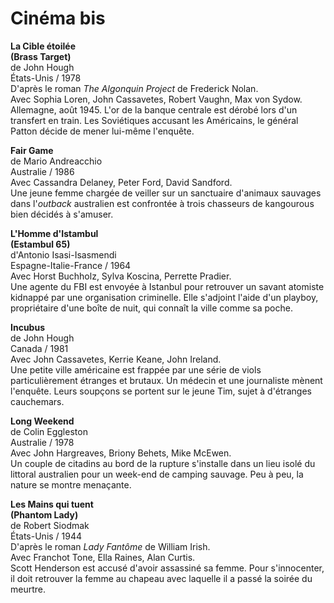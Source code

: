 # Cinéma bis

**La Cible étoilée**  
**(Brass Target)**  
de John Hough  
États-Unis / 1978  
D'après le roman _The Algonquin Project_ de Frederick Nolan.  
Avec Sophia Loren, John Cassavetes, Robert Vaughn, Max von Sydow.  
Allemagne, août 1945. L'or de la banque centrale est dérobé lors d'un transfert en train. Les Soviétiques accusant les Américains, le général Patton décide de mener lui-même l'enquête.

**Fair Game**  
de Mario Andreacchio  
Australie / 1986  
Avec Cassandra Delaney, Peter Ford, David Sandford.  
Une jeune femme chargée de veiller sur un sanctuaire d'animaux sauvages dans l'_outback_ australien est confrontée à trois chasseurs de kangourous bien décidés à s'amuser.

**L'Homme d'Istambul**  
**(Estambul 65)**  
d'Antonio Isasi-Isasmendi  
Espagne-Italie-France / 1964  
Avec Horst Buchholz, Sylva Koscina, Perrette Pradier.  
Une agente du FBI est envoyée à Istanbul pour retrouver un savant atomiste kidnappé par une organisation criminelle. Elle s'adjoint l'aide d'un playboy, propriétaire d'une boîte de nuit, qui connaît la ville comme sa poche.

**Incubus**  
de John Hough  
Canada / 1981  
Avec John Cassavetes, Kerrie Keane, John Ireland.  
Une petite ville américaine est frappée par une série de viols particulièrement étranges et brutaux. Un médecin et une journaliste mènent l'enquête. Leurs soupçons se portent sur le jeune Tim, sujet à d'étranges cauchemars.

**Long Weekend**  
de Colin Eggleston  
Australie / 1978  
Avec John Hargreaves, Briony Behets, Mike McEwen.  
Un couple de citadins au bord de la rupture s'installe dans un lieu isolé du littoral australien pour un week-end de camping sauvage. Peu à peu, la nature se montre menaçante.

**Les Mains qui tuent**  
**(Phantom Lady)**  
de Robert Siodmak  
États-Unis / 1944  
D'après le roman _Lady Fantôme_ de William Irish.  
Avec Franchot Tone, Ella Raines, Alan Curtis.  
Scott Henderson est accusé d'avoir assassiné sa femme. Pour s'innocenter, il doit retrouver la femme au chapeau avec laquelle il a passé la soirée du meurtre.

